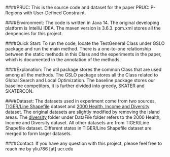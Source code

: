 
####PRUC:
This is the source code and dataset for the paper PRUC: P-Regions with User-Defined Constraint.

####Environment:
The code is written in Java 14. The original developing platform is IntelliJ IDEA. The maven version is 3.6.3. pom.xml stores all the denpencies for this project.

####Quick Start:
To run the code, locate the TestGeneral Class under GSLO package and run the main method. There is a one-to-one relationship between the static methods in this Class and the experiments in the paper, which is documented in the annotation of the methods.

####Explanation:
The util package stores the common Class that are used among all the methods.
The GSLO package stores all the Class related to Global Search and Local Optimization.
The baseline package stores our baseline competitors, it is further divided into greedy, SKATER and SKATERCON.

####Dataset:
The datasets used in experiment come from two sources,  [TIGER/Line Shapefile](https://catalog.data.gov/dataset/tiger-line-shapefile-2016-series-information-for-the-current-census-tract-state-based-shapefile "TIGER/Line Shapefile") dataset and [2000 Health, Income and Diversity](https://geodacenter.github.io/data-and-lab/co_income_diversity_variables/ "2000 Health, Income and Diversity") dataset. The original datasets are slightly modified by removing the island areas. The [diversity](https://github.com/Yongyi-Liu/PRUC/tree/master/DataFile/30K "diversity") folder under DataFile folder refers to the 2000 Health, Income and Diversity dataset. All other datasets are from TIGER/Line Shapefile dataset. Different states in TIGER/Line Shapefile dataset are merged to form larger datasets.

####Contact:
If you have any question with this project, please feel free to reach me by yliu786 [at] ucr.edu
